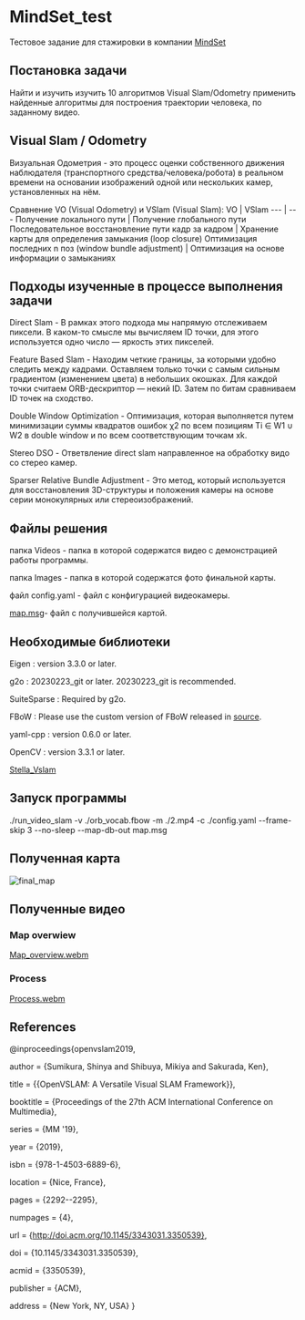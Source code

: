 # MindSet_test
Тестовое задание для стажировки в компании [MindSet](https://m-s-e-t.com/ru)

## Постановка задачи
Найти и изучить изучить 10 алгоритмов Visual Slam/Odometry применить найденные алгоритмы для построения траектории человека, по заданному видео.

## Visual Slam / Odometry
Визуальная Одометрия - это процесс оценки собственного движения наблюдателя (транспортного средства/человека/робота) в реальном времени на основании изображений одной или нескольких камер, установленных на нём.

Сравнение VO (Visual Odometry) и VSlam (Visual Slam):
VO | VSlam 
--- | --- 
Получение локального пути | Получение глобального пути
Последовательное восстановление пути кадр за кадром | Хранение карты для определения замыкания (loop closure)
Оптимизация последних n поз (window bundle adjustment) | Оптимизация на основе информации о замыканиях

## Подходы изученные в процессе выполнения задачи
Direct Slam - В рамках этого подхода мы напрямую отслеживаем пиксели. В каком-то смысле мы вычисляем ID точки, для этого используется одно число — яркость этих пикселей.

Feature Based Slam - Находим четкие границы, за которыми удобно следить между кадрами. Оставляем только точки с самым сильным градиентом (изменением цвета) в небольших окошках. Для каждой точки считаем ORB-дескриптор — некий ID. Затем по битам сравниваем ID точек на сходство.

Double Window Optimization - Оптимизация, которая выполняется путем минимизации суммы квадратов ошибок χ2 по всем позициям Ti ∈ W1 ∪ W2 в double window и по всем соответствующим точкам xk.

Stereo DSO  - Ответвление direct slam направленное на обработку видо со стерео камер.

Sparser Relative Bundle Adjustment -  Это метод, который используется для восстановления 3D-структуры и положения камеры на основе серии монокулярных или стереоизображений.

## Файлы решения
папка Videos - папка в которой содержатся видео с демонстрацией работы программы.

папка Images - папка в которой содержатся фото финальной карты.

файл config.yaml - файл с конфигурацией видеокамеры.

[map.msg](https://disk.yandex.ru/d/ZCipDd8Nnxs1ZA)- файл с получившейся картой.

## Необходимые библиотеки
Eigen : version 3.3.0 or later.

g2o : 20230223_git or later. 20230223_git is recommended.

SuiteSparse : Required by g2o.

FBoW : Please use the custom version of FBoW released in [source](https://github.com/stella-cv/FBoW).

yaml-cpp : version 0.6.0 or later.

OpenCV : version 3.3.1 or later.

[Stella_Vslam](https://github.com/stella-cv/stella_vslam)


## Запуск программы
./run_video_slam -v ./orb_vocab.fbow -m ./2.mp4 -c ./config.yaml --frame-skip 3 --no-sleep --map-db-out map.msg

## Полученная карта

![final_map](https://github.com/gsgol/MindSet_test/assets/77744037/973d14fd-b53e-4c21-bac7-148070008afe)

## Полученные видео

### Map overwiew

[Map_overview.webm](https://github.com/gsgol/MindSet_test/assets/77744037/2534170e-d09e-4661-bc3e-ee6f8efc1d57)

### Process

[Process.webm](https://github.com/gsgol/MindSet_test/assets/77744037/c9f46bc0-cd2c-459a-94eb-3b6855a06e99)

## References

@inproceedings{openvslam2019,

  author = {Sumikura, Shinya and Shibuya, Mikiya and Sakurada, Ken},
  
  title = {{OpenVSLAM: A Versatile Visual SLAM Framework}},
  
  booktitle = {Proceedings of the 27th ACM International Conference on Multimedia},
  
  series = {MM '19},
  
  year = {2019},
  
  isbn = {978-1-4503-6889-6},
  
  location = {Nice, France},
  
  pages = {2292--2295},
  
  numpages = {4},
  
  url = {http://doi.acm.org/10.1145/3343031.3350539},
  
  doi = {10.1145/3343031.3350539},
  
  acmid = {3350539},
  
  publisher = {ACM},
  
  address = {New York, NY, USA}
}


